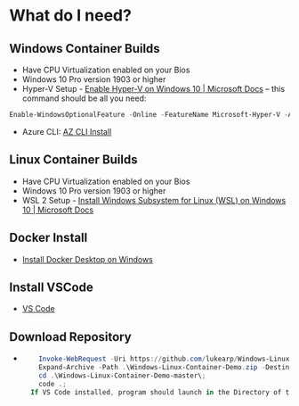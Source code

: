 # What do I need?
## Windows Container Builds
* Have CPU Virtualization enabled on your Bios
* Windows 10 Pro version 1903 or higher
* Hyper-V Setup - [Enable Hyper-V on Windows 10 | Microsoft Docs](https://docs.microsoft.com/en-us/virtualization/hyper-v-on-windows/quick-start/enable-hyper-v#:~:text=Enable%20the%20Hyper-V%20role%20through%20Settings%201%20Right,or%20off.%204%20Select%20Hyper-V%20and%20click%20OK.) – this command should be all you need: 
```Powershell
Enable-WindowsOptionalFeature -Online -FeatureName Microsoft-Hyper-V -All
```
* Azure CLI: [AZ CLI Install](https://aka.ms/installazurecliwindows)

## Linux Container Builds
* Have CPU Virtualization enabled on your Bios
* Windows 10 Pro version 1903 or higher
* WSL 2 Setup - [Install Windows Subsystem for Linux (WSL) on Windows 10 | Microsoft Docs](https://docs.microsoft.com/en-us/windows/wsl/install-win10)

## Docker Install
* [Install Docker Desktop on Windows](https://docs.docker.com/docker-for-windows/install/)

## Install VSCode
* [VS Code](https://code.visualstudio.com/Download#)

## Download Repository
* ``` Powershell
      Invoke-WebRequest -Uri https://github.com/lukearp/Windows-Linux-Container-Demo/archive/refs/heads/master.zip -Method Get -OutFile Windows-Linux-Container-Demo.zip;
      Expand-Archive -Path .\Windows-Linux-Container-Demo.zip -DestinationPath .\;
      cd .\Windows-Linux-Container-Demo-master\;
      code .;
    If VS Code installed, program should launch in the Directory of the project.